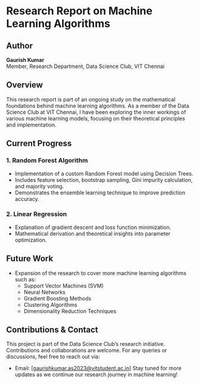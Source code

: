 # Research Report on Machine Learning Algorithms

## Author
**Gaurish Kumar**  
Member, Research Department, Data Science Club, VIT Chennai

## Overview
This research report is part of an ongoing study on the mathematical foundations behind machine learning algorithms. As a member of the Data Science Club at VIT Chennai, I have been exploring the inner workings of various machine learning models, focusing on their theoretical principles and implementation.

## Current Progress
### 1. **Random Forest Algorithm**
   - Implementation of a custom Random Forest model using Decision Trees.
   - Includes feature selection, bootstrap sampling, Gini impurity calculation, and majority voting.
   - Demonstrates the ensemble learning technique to improve prediction accuracy.

### 2. **Linear Regression**
   - Explanation of gradient descent and loss function minimization.
   - Mathematical derivation and theoretical insights into parameter optimization.

## Future Work
- Expansion of the research to cover more machine learning algorithms such as:
  - Support Vector Machines (SVM)
  - Neural Networks
  - Gradient Boosting Methods
  - Clustering Algorithms
  - Dimensionality Reduction Techniques




## Contributions & Contact
This project is part of the Data Science Club’s research initiative. Contributions and collaborations are welcome. For any queries or discussions, feel free to reach out via:
- Email: [gaurishkumar.as2023@vitstudent.ac.in]
Stay tuned for more updates as we continue our research journey in machine learning!

